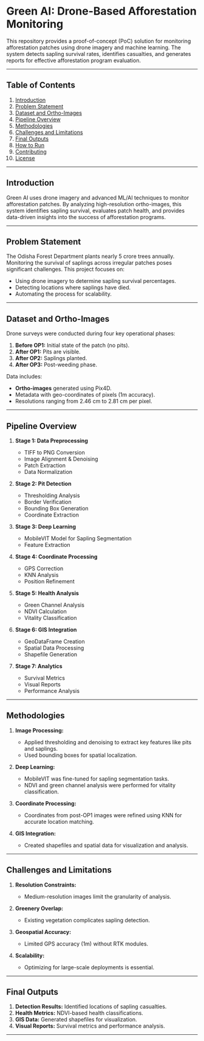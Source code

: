 # Green AI: Drone-Based Afforestation Monitoring

This repository provides a proof-of-concept (PoC) solution for monitoring afforestation patches using drone imagery and machine learning. The system detects sapling survival rates, identifies casualties, and generates reports for effective afforestation program evaluation.

---

## Table of Contents

1. [Introduction](#introduction)
2. [Problem Statement](#problem-statement)
3. [Dataset and Ortho-Images](#dataset-and-ortho-images)
4. [Pipeline Overview](#pipeline-overview)
5. [Methodologies](#methodologies)
6. [Challenges and Limitations](#challenges-and-limitations)
7. [Final Outputs](#final-outputs)
8. [How to Run](#how-to-run)
9. [Contributing](#contributing)
10. [License](#license)

---

## Introduction

Green AI uses drone imagery and advanced ML/AI techniques to monitor afforestation patches. By analyzing high-resolution ortho-images, this system identifies sapling survival, evaluates patch health, and provides data-driven insights into the success of afforestation programs.

---

## Problem Statement

The Odisha Forest Department plants nearly 5 crore trees annually. Monitoring the survival of saplings across irregular patches poses significant challenges. This project focuses on:
- Using drone imagery to determine sapling survival percentages.
- Detecting locations where saplings have died.
- Automating the process for scalability.

---

## Dataset and Ortho-Images

Drone surveys were conducted during four key operational phases:
1. **Before OP1:** Initial state of the patch (no pits).
2. **After OP1:** Pits are visible.
3. **After OP2:** Saplings planted.
4. **After OP3:** Post-weeding phase.

Data includes:
- **Ortho-images** generated using Pix4D.
- Metadata with geo-coordinates of pixels (1m accuracy).
- Resolutions ranging from 2.46 cm to 2.81 cm per pixel.

---

## Pipeline Overview

1. **Stage 1: Data Preprocessing**
   - TIFF to PNG Conversion
   - Image Alignment & Denoising
   - Patch Extraction
   - Data Normalization

2. **Stage 2: Pit Detection**
   - Thresholding Analysis
   - Border Verification
   - Bounding Box Generation
   - Coordinate Extraction

3. **Stage 3: Deep Learning**
   - MobileVIT Model for Sapling Segmentation
   - Feature Extraction

4. **Stage 4: Coordinate Processing**
   - GPS Correction
   - KNN Analysis
   - Position Refinement

5. **Stage 5: Health Analysis**
   - Green Channel Analysis
   - NDVI Calculation
   - Vitality Classification

6. **Stage 6: GIS Integration**
   - GeoDataFrame Creation
   - Spatial Data Processing
   - Shapefile Generation

7. **Stage 7: Analytics**
   - Survival Metrics
   - Visual Reports
   - Performance Analysis

---

## Methodologies

1. **Image Processing:** 
   - Applied thresholding and denoising to extract key features like pits and saplings.
   - Used bounding boxes for spatial localization.

2. **Deep Learning:**
   - MobileVIT was fine-tuned for sapling segmentation tasks.
   - NDVI and green channel analysis were performed for vitality classification.

3. **Coordinate Processing:**
   - Coordinates from post-OP1 images were refined using KNN for accurate location matching.

4. **GIS Integration:**
   - Created shapefiles and spatial data for visualization and analysis.

---

## Challenges and Limitations

1. **Resolution Constraints:** 
   - Medium-resolution images limit the granularity of analysis.

2. **Greenery Overlap:**
   - Existing vegetation complicates sapling detection.

3. **Geospatial Accuracy:**
   - Limited GPS accuracy (1m) without RTK modules.

4. **Scalability:**
   - Optimizing for large-scale deployments is essential.

---

## Final Outputs

1. **Detection Results:** Identified locations of sapling casualties.
2. **Health Metrics:** NDVI-based health classifications.
3. **GIS Data:** Generated shapefiles for visualization.
4. **Visual Reports:** Survival metrics and performance analysis.

---
